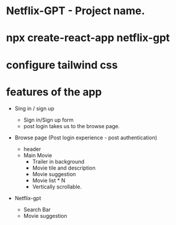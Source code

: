 # Netflix-GPT - Project name.

# npx create-react-app netflix-gpt
# configure tailwind css



# features of the app
- Sing in / sign up
    - Sign in/Sign up form
    - post login takes us to the browse page.

- Browse page (Post login experience - post authentication)
    - header
    - Main Movie
        - Trailer in background
        - Movie tile and description
        - Movie suggestion
        - Movie list * N
        - Vertically scrollable. 


- Netflix-gpt 
    - Search Bar
    - Movie suggestion